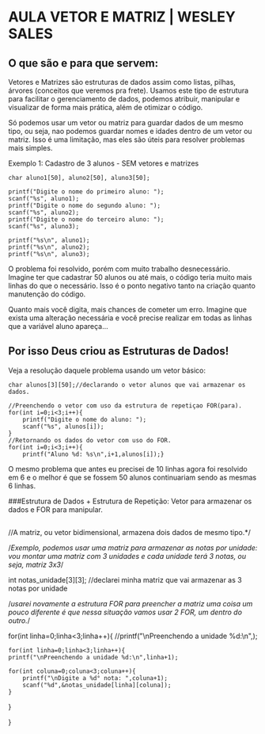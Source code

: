 

# AULA VETOR E MATRIZ | WESLEY SALES

## O que são e para que servem: 

Vetores e Matrizes são estruturas de dados assim como listas, pilhas, árvores (conceitos que veremos pra frete). Usamos este tipo de estrutura para facilitar o gerenciamento de dados, podemos atribuir, manipular e visualizar de forma mais prática, além de otimizar o código.

Só podemos usar um vetor ou matriz para guardar dados de um mesmo tipo, ou seja, nao podemos guardar nomes e idades dentro de um vetor ou matriz. Isso é uma limitação, mas eles são úteis para resolver problemas mais simples.

Exemplo 1: Cadastro de 3 alunos - SEM vetores e matrizes

	char aluno1[50], aluno2[50], aluno3[50];
	
	printf("Digite o nome do primeiro aluno: ");
	scanf("%s", aluno1);
	printf("Digite o nome do segundo aluno: ");
	scanf("%s", aluno2);
	printf("Digite o nome do terceiro aluno: ");
	scanf("%s", aluno3);
	
	printf("%s\n", aluno1);
	printf("%s\n", aluno2);
	printf("%s\n", aluno3);

O problema foi resolvido, porém com muito trabalho desnecessário. Imagine ter que cadastrar 50 alunos ou até mais, o código teria muito mais linhas do que o necessário. Isso é o ponto negativo tanto na criação quanto manutenção do código. 

Quanto mais você digita, mais chances de cometer um erro.
Imagine que exista uma alteração necessária e você precise realizar em todas as linhas que a variável aluno apareça...
##
## Por isso Deus criou as Estruturas de Dados!

Veja a resolução daquele problema usando um vetor básico: 

	char alunos[3][50];//declarando o vetor alunos que vai armazenar os dados.
	
	//Preenchendo o vetor com uso da estrutura de repetiçao FOR(para).
	for(int i=0;i<3;i++){
		printf("Digite o nome do aluno: ");
		scanf("%s", alunos[i]);
	}
	//Retornando os dados do vetor com uso do FOR.
	for(int i=0;i<3;i++){
		printf("Aluno %d: %s\n",i+1,alunos[i]);}

O mesmo problema que antes eu precisei de 10 linhas agora foi resolvido em 6 e o melhor é que se fossem 50 alunos continuariam sendo as mesmas 6 linhas. 

###Estrutura de Dados + Estrutura de Repetição: Vetor para armazenar os dados e FOR para manipular.
##


//A matriz, ou vetor bidimensional, armazena dois dados de mesmo tipo.*/

/*Exemplo, podemos usar uma matriz para armazenar as notas por unidade:
vou montar uma matriz com 3 unidades e cada unidade terá 3 notas, ou seja, matriz 3x3*/



int notas_unidade[3][3]; //declarei minha matriz que vai armazenar as 3 notas por unidade

/*usarei novamente a estrutura FOR para preencher a matriz
uma coisa um pouco diferente é que nessa situação vamos usar 
2 FOR, um dentro do outro.*/

for(int linha=0;linha<3;linha++){
	//printf("\nPreenchendo a unidade %d:\n",);
	
	for(int linha=0;linha<3;linha++){
	printf("\nPreenchendo a unidade %d:\n",linha+1);
	
	for(int coluna=0;coluna<3;coluna++){
		printf("\nDigite a %d° nota: ",coluna+1);
		scanf("%d",&notas_unidade[linha][coluna]);
	}
}

}

